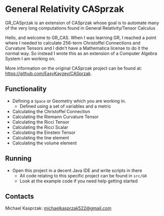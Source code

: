 # General Relativity CASprzak
GR_CASprzak is an extension of CASprzak whose goal is to automate many of the very long computations found in General Relativity/Tensor Calculus

Hello, and welcome to GR_CAS. When I was learning GR, I reached a point where I needed to calculate 256-term Christoffel Connections and Curvature Tensors and I didn't have a Mathematica license to do it the normal way. So instead I wrote this as an extension of a Computer Algebra System I am working on.

More information on the original CASprzak project can be found at: https://github.com/EasyKayzey/CASprzak.

## Functionality
- Defining a `Space` or Geometry which you are working in.
    - Defined using a set of variables and a metric
- Calculating the Christoffel Connection
- Calculating the Riemann Curvature Tensor
- Calculating the Ricci Tensor
- Calculating the Ricci Scalar
- Calculating the Einstein Tensor
- Calculating the line element
- Calculating the volume element

## Running
- Open this project in a decent Java IDE and write scripts in there
    - All code relating to this specific project can be found in `src/GR`
    - Look at the example code if you need help getting started

## Contacts
Michael Kasprzak: michaelkasprzak522@gmail.com
